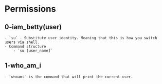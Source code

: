 # Permissions

## 0-iam_betty(user)
	- `su` - Substitute user identity. Meaning that this is how you switch users via shell.
	- Command structure
		- `su [user_name]`

## 1-who_am_i
	- `whoami` is the command that will print the current user.




